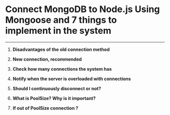# Connect MongoDB to Node.js Using Mongoose and 7 things to implement in the system
___


1. **Disadvantages of the old connection method**

2. **New connection, recommended**
3. **Check how many connections the system has**
4. **Notify when the server is overloaded with connections**
5. **Should I continuously disconnect or not?**
6. **What is PoolSize? Why is it important?**
7. **If out of PoolSize connection ?**